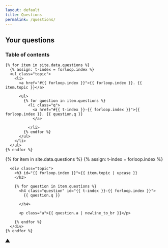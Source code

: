 ```yaml
---
layout: default
title: Questions
permalink: /questions/
---
```

<div class="your-questions">
  <h2>Your questions</h2>

  <div id="table-of-contents">
    <h3>Table of contents</h3>

    {% for item in site.data.questions %}
      {% assign: t-index = forloop.index %}
      <ul class="topic">
        <li>
          <a href="#{{ forloop.index }}">{{ forloop.index }}. {{ item.topic }}</a>

          <ul>
            {% for question in item.questions %}
              <li class="q">
                <a href="#{{ t-index }}-{{ forloop.index }}">{{ forloop.index }}. {{ question.q }}
                </a>

              </li>
            {% endfor %}
          </ul>
        </li>
      </ul>
    {% endfor %}
  </div>

  <article>
    {% for item in site.data.questions %}
      {% assign: t-index = forloop.index %}

      <div class="topic">
        <h3 id="{{ forloop.index }}">{{ item.topic | upcase }}
        </h3>

        {% for question in item.questions %}
          <h4 class="question" id="{{ t-index }}-{{ forloop.index }}">
            {{ question.q }}

          </h4>

          <p class="a">{{ question.a | newline_to_br }}</p>

        {% endfor %}
      </div>
    {% endfor %}
  </article>
</div>

<div id="back-to-menu"><a href="#table-of-contents">&#9650;</a></div>